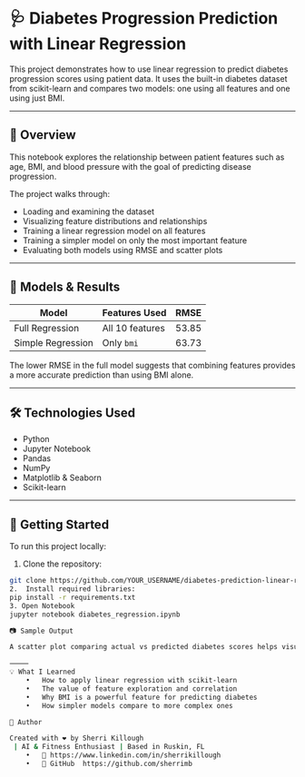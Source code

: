 # 🩺 Diabetes Progression Prediction with Linear Regression

This project demonstrates how to use linear regression to predict diabetes progression scores using patient data. It uses the built-in diabetes dataset from scikit-learn and compares two models: one using all features and one using just BMI.

---

## 📘 Overview

This notebook explores the relationship between patient features such as age, BMI, and blood pressure with the goal of predicting disease progression.

The project walks through:
- Loading and examining the dataset
- Visualizing feature distributions and relationships
- Training a linear regression model on all features
- Training a simpler model on only the most important feature
- Evaluating both models using RMSE and scatter plots

---

## 🧪 Models & Results

| Model               | Features Used      | RMSE   |
|--------------------|--------------------|--------|
| Full Regression     | All 10 features     | 53.85  |
| Simple Regression   | Only `bmi`          | 63.73  |

The lower RMSE in the full model suggests that combining features provides a more accurate prediction than using BMI alone.

---

## 🛠️ Technologies Used

- Python
- Jupyter Notebook
- Pandas
- NumPy
- Matplotlib & Seaborn
- Scikit-learn

---

## 🚀 Getting Started

To run this project locally:

1. Clone the repository:
```bash
git clone https://github.com/YOUR_USERNAME/diabetes-prediction-linear-regression.git
2.	Install required libraries:
pip install -r requirements.txt
3. Open Notebook
jupyter notebook diabetes_regression.ipynb

📷 Sample Output

A scatter plot comparing actual vs predicted diabetes scores helps visualize model accuracy.

⸻
💡 What I Learned
	•	How to apply linear regression with scikit-learn
	•	The value of feature exploration and correlation
	•	Why BMI is a powerful feature for predicting diabetes
	•	How simpler models compare to more complex ones

🌟 Author

Created with ❤️ by Sherri Killough
 | AI & Fitness Enthusiast | Based in Ruskin, FL
	•	🔗 https://www.linkedin.com/in/sherrikillough
	•	🐙 GitHub  https://github.com/sherrimb
